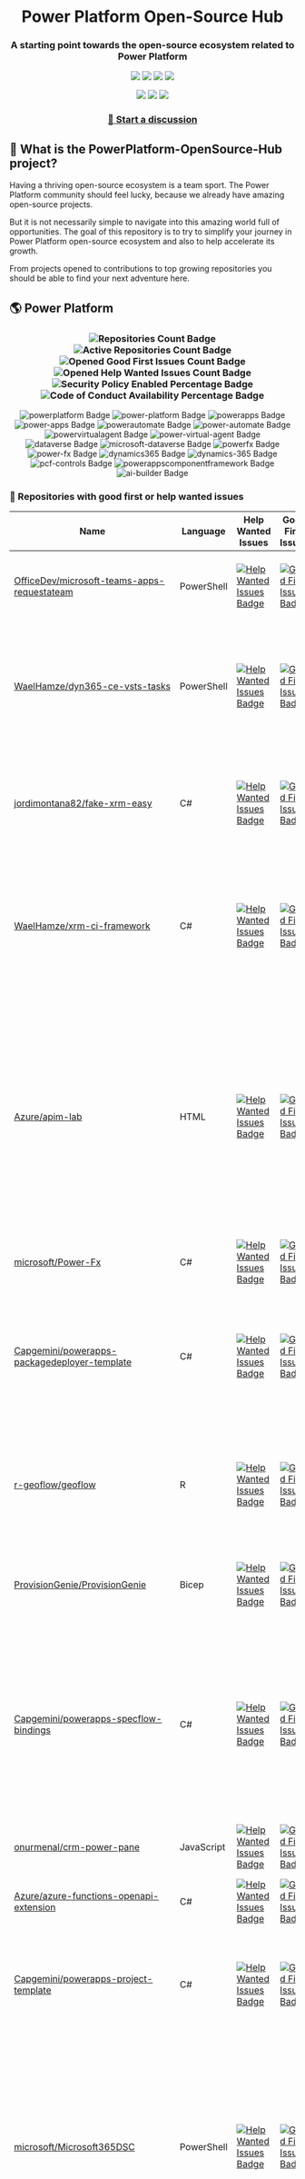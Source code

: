 <p align="center">
    <h1 align="center">
        Power Platform Open-Source Hub
    </h1>
    <h3 align="center">
        A starting point towards the open-source ecosystem related to Power Platform
    </h3>
</p>

<p align="center">
    <a href="https://github.com/rpothin/PowerPlatform-OpenSource-Hub/blob/main/LICENSE" alt="Repository License">
        <img src="https://img.shields.io/github/license/rpothin/PowerPlatform-OpenSource-Hub?color=yellow&label=License" /></a>
    <a href="#watchers" alt="Watchers">
        <img src="https://img.shields.io/github/watchers/rpothin/PowerPlatform-OpenSource-Hub?style=social" /></a>
    <a href="#forks" alt="Forks">
        <img src="https://img.shields.io/github/forks/rpothin/PowerPlatform-OpenSource-Hub?style=social" /></a>
    <a href="#stars" alt="Stars">
        <img src="https://img.shields.io/github/stars/rpothin/PowerPlatform-OpenSource-Hub?style=social" /></a>
</p>

<p align="center">
    <a href="https://github.com/rpothin/PowerPlatform-OpenSource-Hub/actions/workflows/update-github-repositories-details.yml" alt="Update repositories details">
        <img src="https://github.com/rpothin/PowerPlatform-OpenSource-Hub/actions/workflows/update-github-repositories-details.yml/badge.svg" /></a>
    <a href="https://github.com/rpothin/PowerPlatform-OpenSource-Hub/actions/workflows/update-readme-with-github-repositories-details.yml" alt="Update README">
        <img src="https://github.com/rpothin/PowerPlatform-OpenSource-Hub/actions/workflows/update-readme-with-github-repositories-details.yml/badge.svg" /></a>
    <a href="https://github.com/rpothin/PowerPlatform-OpenSource-Hub/actions/workflows/pages/pages-build-deployment" alt="Update website">
        <img src="https://github.com/rpothin/PowerPlatform-OpenSource-Hub/actions/workflows/pages/pages-build-deployment/badge.svg" /></a>
</p>

<h3 align="center">
  <a href="https://github.com/rpothin/PowerPlatform-OpenSource-Hub/discussions/new/choose">📢 Start a discussion</a>
</h3>

## 🏡 What is the PowerPlatform-OpenSource-Hub project?

Having a thriving open-source ecosystem is a team sport.
The Power Platform community should feel lucky, because we already have amazing open-source projects.

But it is not necessarily simple to navigate into this amazing world full of opportunities.
The goal of this repository is to try to simplify your journey in Power Platform open-source ecosystem and also to help accelerate its growth.

From projects opened to contributions to top growing repositories you should be able to find your next adventure here.

## 🌎 Power Platform 

<!--START_SECTION:summary-->
<h3 align='center'>
  <img alt='Repositories Count Badge' src='https://img.shields.io/badge/Repositories-199-602890'>
  <img alt='Active Repositories Count Badge' src='https://img.shields.io/badge/Active_Repositories-103-A24FBF'>
  <img alt='Opened Good First Issues Count Badge' src='https://img.shields.io/badge/Good_First_Issues-16-green'>
  <img alt='Opened Help Wanted Issues Count Badge' src='https://img.shields.io/badge/Help_Wanted_Issues-17-blue'>
  <br/>
  <img alt='Security Policy Enabled Percentage Badge' src='https://img.shields.io/badge/Security_Policy_Enabled_Percentage-21-orange'>
  <img alt='Code of Conduct Availability Percentage Badge' src='https://img.shields.io/badge/Code_of_Conduct_Availability_Percentage-29-9F2B63'>
</h3>

<p align='center'>
  <img alt='powerplatform Badge' src='https://img.shields.io/badge/powerplatform-A9DE57'>
  <img alt='power-platform Badge' src='https://img.shields.io/badge/power--platform-CA8E44'>
  <img alt='powerapps Badge' src='https://img.shields.io/badge/powerapps-86D6AA'>
  <img alt='power-apps Badge' src='https://img.shields.io/badge/power--apps-3E4283'>
  <img alt='powerautomate Badge' src='https://img.shields.io/badge/powerautomate-836D67'>
  <img alt='power-automate Badge' src='https://img.shields.io/badge/power--automate-F8CF6B'>
  <img alt='powervirtualagent Badge' src='https://img.shields.io/badge/powervirtualagent-461C7E'>
  <img alt='power-virtual-agent Badge' src='https://img.shields.io/badge/power--virtual--agent-D09D38'>
  <img alt='dataverse Badge' src='https://img.shields.io/badge/dataverse-0F8DA9'>
  <img alt='microsoft-dataverse Badge' src='https://img.shields.io/badge/microsoft--dataverse-0E6BCE'>
  <img alt='powerfx Badge' src='https://img.shields.io/badge/powerfx-C58608'>
  <img alt='power-fx Badge' src='https://img.shields.io/badge/power--fx-4AB246'>
  <img alt='dynamics365 Badge' src='https://img.shields.io/badge/dynamics365-3F7911'>
  <img alt='dynamics-365 Badge' src='https://img.shields.io/badge/dynamics--365-388054'>
  <img alt='pcf-controls Badge' src='https://img.shields.io/badge/pcf--controls-3DB90E'>
  <img alt='powerappscomponentframework Badge' src='https://img.shields.io/badge/powerappscomponentframework-EE6F16'>
  <img alt='ai-builder Badge' src='https://img.shields.io/badge/ai--builder-6172C9'>
</p>
<!--END_SECTION:summary-->

### 💭 Repositories with good first or help wanted issues

<!--START_SECTION:repositories-opened-to-contribution-->
|Name|Language|Help Wanted Issues|Good First Issues|Topics|
|----|--------|------------------|-----------------|------|
|[OfficeDev/microsoft-teams-apps-requestateam](https://github.com/OfficeDev/microsoft-teams-apps-requestateam)|PowerShell|[![Help Wanted Issues Badge](https://img.shields.io/badge/30-blue)](https://github.com/OfficeDev/microsoft-teams-apps-requestateam/labels/help%20wanted)|[![Good First Issues Badge](https://img.shields.io/badge/17-green)](https://github.com/OfficeDev/microsoft-teams-apps-requestateam/labels/good%20first%20issue)|![microsoft Badge](https://img.shields.io/badge/microsoft-905B08) ![microsoftteams Badge](https://img.shields.io/badge/microsoftteams-823B1D) ![powerapps Badge](https://img.shields.io/badge/powerapps-1663FF) ![powerautomate Badge](https://img.shields.io/badge/powerautomate-3688BF) ![logicapps Badge](https://img.shields.io/badge/logicapps-00E999) ![azure Badge](https://img.shields.io/badge/azure-AFCFEC)|
|[WaelHamze/dyn365-ce-vsts-tasks](https://github.com/WaelHamze/dyn365-ce-vsts-tasks)|PowerShell|[![Help Wanted Issues Badge](https://img.shields.io/badge/30-blue)](https://github.com/WaelHamze/dyn365-ce-vsts-tasks/labels/help%20wanted)|[![Good First Issues Badge](https://img.shields.io/badge/0-green)](https://github.com/WaelHamze/dyn365-ce-vsts-tasks/labels/good%20first%20issue)|![devops Badge](https://img.shields.io/badge/devops-0F448B) ![continuous-integration Badge](https://img.shields.io/badge/continuous--integration-0D5D99) ![continuous-delivery Badge](https://img.shields.io/badge/continuous--delivery-F115D6) ![continuous-deployment Badge](https://img.shields.io/badge/continuous--deployment-FAC7BC) ![dynamics-365 Badge](https://img.shields.io/badge/dynamics--365-FB7ACD) ![powershell Badge](https://img.shields.io/badge/powershell-AC38F6) ![msdyn365 Badge](https://img.shields.io/badge/msdyn365-3FD324) ![crm Badge](https://img.shields.io/badge/crm-EC8457) ![dynamics Badge](https://img.shields.io/badge/dynamics-19198A) ![build-automation Badge](https://img.shields.io/badge/build--automation-55A56C) ![release-automation Badge](https://img.shields.io/badge/release--automation-68484A)|
|[jordimontana82/fake-xrm-easy](https://github.com/jordimontana82/fake-xrm-easy)|C#|[![Help Wanted Issues Badge](https://img.shields.io/badge/16-blue)](https://github.com/jordimontana82/fake-xrm-easy/labels/help%20wanted)|[![Good First Issues Badge](https://img.shields.io/badge/0-green)](https://github.com/jordimontana82/fake-xrm-easy/labels/good%20first%20issue)|![dynamics-crm Badge](https://img.shields.io/badge/dynamics--crm-E9FAE8) ![c-sharp Badge](https://img.shields.io/badge/c--sharp-2D80FA) ![fake Badge](https://img.shields.io/badge/fake-C8561C) ![dynamics Badge](https://img.shields.io/badge/dynamics-590002) ![dynamics-365 Badge](https://img.shields.io/badge/dynamics--365-7F3EB1) ![fakexrmeasy Badge](https://img.shields.io/badge/fakexrmeasy-11F115) ![testing Badge](https://img.shields.io/badge/testing-40C985) ![unittest Badge](https://img.shields.io/badge/unittest-4E75DA) ![dynamics-crm-online Badge](https://img.shields.io/badge/dynamics--crm--online-B5DA01) ![mock Badge](https://img.shields.io/badge/mock-DF2929) ![mocking Badge](https://img.shields.io/badge/mocking-0F3FDA) ![mocking-framework Badge](https://img.shields.io/badge/mocking--framework-90C314)|
|[WaelHamze/xrm-ci-framework](https://github.com/WaelHamze/xrm-ci-framework)|C#|[![Help Wanted Issues Badge](https://img.shields.io/badge/11-blue)](https://github.com/WaelHamze/xrm-ci-framework/labels/help%20wanted)|[![Good First Issues Badge](https://img.shields.io/badge/0-green)](https://github.com/WaelHamze/xrm-ci-framework/labels/good%20first%20issue)|![devops Badge](https://img.shields.io/badge/devops-1EF41E) ![continuous-integration Badge](https://img.shields.io/badge/continuous--integration-CA0145) ![continuous-delivery Badge](https://img.shields.io/badge/continuous--delivery-CF9DA9) ![continuous-deployment Badge](https://img.shields.io/badge/continuous--deployment-BC045E) ![crm Badge](https://img.shields.io/badge/crm-687A17) ![dynamics Badge](https://img.shields.io/badge/dynamics-CDC5C4) ![msdyn365 Badge](https://img.shields.io/badge/msdyn365-61E659) ![dynamics-365 Badge](https://img.shields.io/badge/dynamics--365-96D438) ![powershell Badge](https://img.shields.io/badge/powershell-FEAF28) ![scripts Badge](https://img.shields.io/badge/scripts-AE131F) ![build-automation Badge](https://img.shields.io/badge/build--automation-73C1EF) ![release-automation Badge](https://img.shields.io/badge/release--automation-4C8810)|
|[Azure/apim-lab](https://github.com/Azure/apim-lab)|HTML|[![Help Wanted Issues Badge](https://img.shields.io/badge/4-blue)](https://github.com/Azure/apim-lab/labels/help%20wanted)|[![Good First Issues Badge](https://img.shields.io/badge/5-green)](https://github.com/Azure/apim-lab/labels/good%20first%20issue)|![api-rest Badge](https://img.shields.io/badge/api--rest-8115E6) ![api-management Badge](https://img.shields.io/badge/api--management-A0F5DB) ![oauth2 Badge](https://img.shields.io/badge/oauth2-DB6EA1) ![azure-api-management Badge](https://img.shields.io/badge/azure--api--management-8E6A8F) ![json-api Badge](https://img.shields.io/badge/json--api-6A870D) ![azure-active-directory Badge](https://img.shields.io/badge/azure--active--directory-3701C9) ![key-vault Badge](https://img.shields.io/badge/key--vault-A325B3) ![managed-identities Badge](https://img.shields.io/badge/managed--identities-6DE05A) ![microsoft Badge](https://img.shields.io/badge/microsoft-43226C) ![powerapps Badge](https://img.shields.io/badge/powerapps-0B2CF4) ![ci-cd Badge](https://img.shields.io/badge/ci--cd-76D00C) ![azure-devops Badge](https://img.shields.io/badge/azure--devops-681F15) ![azure-resource-manager Badge](https://img.shields.io/badge/azure--resource--manager-64899F) ![api-gateway Badge](https://img.shields.io/badge/api--gateway-B138E5) ![api-documentation Badge](https://img.shields.io/badge/api--documentation-6FB568) ![swagger Badge](https://img.shields.io/badge/swagger-8166EB) ![openapi Badge](https://img.shields.io/badge/openapi-3A129A) ![azure-resource-templates Badge](https://img.shields.io/badge/azure--resource--templates-49260B)|
|[microsoft/Power-Fx](https://github.com/microsoft/Power-Fx)|C#|[![Help Wanted Issues Badge](https://img.shields.io/badge/0-blue)](https://github.com/microsoft/Power-Fx/labels/help%20wanted)|[![Good First Issues Badge](https://img.shields.io/badge/8-green)](https://github.com/microsoft/Power-Fx/labels/good%20first%20issue)|![power-fx Badge](https://img.shields.io/badge/power--fx-6B1906) ![powerfx Badge](https://img.shields.io/badge/powerfx-D97964)|
|[Capgemini/powerapps-packagedeployer-template](https://github.com/Capgemini/powerapps-packagedeployer-template)|C#|[![Help Wanted Issues Badge](https://img.shields.io/badge/0-blue)](https://github.com/Capgemini/powerapps-packagedeployer-template/labels/help%20wanted)|[![Good First Issues Badge](https://img.shields.io/badge/5-green)](https://github.com/Capgemini/powerapps-packagedeployer-template/labels/good%20first%20issue)|![dyanmics-365 Badge](https://img.shields.io/badge/dyanmics--365-0E9091) ![dynamics Badge](https://img.shields.io/badge/dynamics-7D89A2) ![dynamics-crm Badge](https://img.shields.io/badge/dynamics--crm-110E48) ![alm Badge](https://img.shields.io/badge/alm-58BD9B) ![continuous-deployment Badge](https://img.shields.io/badge/continuous--deployment-35BFD9) ![continuous-delivery Badge](https://img.shields.io/badge/continuous--delivery-1E4EBE) ![powerapps Badge](https://img.shields.io/badge/powerapps-10E890) ![package-deployer Badge](https://img.shields.io/badge/package--deployer-05E07D) ![power-apps Badge](https://img.shields.io/badge/power--apps-BEFF75) ![power-platform Badge](https://img.shields.io/badge/power--platform-19574D) ![microsoft Badge](https://img.shields.io/badge/microsoft-F7AC8C)|
|[r-geoflow/geoflow](https://github.com/r-geoflow/geoflow)|R|[![Help Wanted Issues Badge](https://img.shields.io/badge/5-blue)](https://github.com/r-geoflow/geoflow/labels/help%20wanted)|[![Good First Issues Badge](https://img.shields.io/badge/0-green)](https://github.com/r-geoflow/geoflow/labels/good%20first%20issue)|![r Badge](https://img.shields.io/badge/r-62EF08) ![geospatial Badge](https://img.shields.io/badge/geospatial-F54B4C) ![spatial Badge](https://img.shields.io/badge/spatial-98E914) ![workflow Badge](https://img.shields.io/badge/workflow-602CDC) ![data Badge](https://img.shields.io/badge/data-01E20A) ![metadata Badge](https://img.shields.io/badge/metadata-8F13D8) ![fair Badge](https://img.shields.io/badge/fair-4A52AA) ![inspire Badge](https://img.shields.io/badge/inspire-B99649) ![iso Badge](https://img.shields.io/badge/iso-EAF5EE) ![ogc Badge](https://img.shields.io/badge/ogc-170314) ![orchestrator Badge](https://img.shields.io/badge/orchestrator-F50E07) ![zenodo Badge](https://img.shields.io/badge/zenodo-45F242) ![dataverse Badge](https://img.shields.io/badge/dataverse-DD9278) ![postgis Badge](https://img.shields.io/badge/postgis-B1B237) ![ocs Badge](https://img.shields.io/badge/ocs-7A27AE)|
|[ProvisionGenie/ProvisionGenie](https://github.com/ProvisionGenie/ProvisionGenie)|Bicep|[![Help Wanted Issues Badge](https://img.shields.io/badge/3-blue)](https://github.com/ProvisionGenie/ProvisionGenie/labels/help%20wanted)|[![Good First Issues Badge](https://img.shields.io/badge/2-green)](https://github.com/ProvisionGenie/ProvisionGenie/labels/good%20first%20issue)|![microsoftteams Badge](https://img.shields.io/badge/microsoftteams-CEA0E7) ![powerplatform Badge](https://img.shields.io/badge/powerplatform-201BF3) ![logicapps Badge](https://img.shields.io/badge/logicapps-74C64B) ![microsoft-teams Badge](https://img.shields.io/badge/microsoft--teams-7BE807) ![azure Badge](https://img.shields.io/badge/azure-BABBA6) ![microsoft Badge](https://img.shields.io/badge/microsoft-6A5405) ![hacktoberfest Badge](https://img.shields.io/badge/hacktoberfest-6614B1)|
|[Capgemini/powerapps-specflow-bindings](https://github.com/Capgemini/powerapps-specflow-bindings)|C#|[![Help Wanted Issues Badge](https://img.shields.io/badge/0-blue)](https://github.com/Capgemini/powerapps-specflow-bindings/labels/help%20wanted)|[![Good First Issues Badge](https://img.shields.io/badge/4-green)](https://github.com/Capgemini/powerapps-specflow-bindings/labels/good%20first%20issue)|![dynamics-365 Badge](https://img.shields.io/badge/dynamics--365-556BD5) ![dynamics Badge](https://img.shields.io/badge/dynamics-647228) ![dynamics-crm Badge](https://img.shields.io/badge/dynamics--crm-3CA5F5) ![specflow Badge](https://img.shields.io/badge/specflow-A9F0A5) ![automated-testing Badge](https://img.shields.io/badge/automated--testing-4F2478) ![automated-tests Badge](https://img.shields.io/badge/automated--tests-4A8B06) ![ui-testing Badge](https://img.shields.io/badge/ui--testing-C0D6A6) ![xrm Badge](https://img.shields.io/badge/xrm-FB9479) ![powerapps Badge](https://img.shields.io/badge/powerapps-48AC9A) ![cds Badge](https://img.shields.io/badge/cds-25B04B) ![bindings Badge](https://img.shields.io/badge/bindings-8BA592) ![specflow-steps Badge](https://img.shields.io/badge/specflow--steps-DF8DA6) ![test-automation Badge](https://img.shields.io/badge/test--automation-E59C6F) ![testing Badge](https://img.shields.io/badge/testing-45BFE3) ![specflow-bindings Badge](https://img.shields.io/badge/specflow--bindings-613820) ![uci Badge](https://img.shields.io/badge/uci-97DB2B) ![power-apps Badge](https://img.shields.io/badge/power--apps-53556A) ![power-platform Badge](https://img.shields.io/badge/power--platform-2CFFC7) ![microsoft Badge](https://img.shields.io/badge/microsoft-2A589D)|
|[onurmenal/crm-power-pane](https://github.com/onurmenal/crm-power-pane)|JavaScript|[![Help Wanted Issues Badge](https://img.shields.io/badge/1-blue)](https://github.com/onurmenal/crm-power-pane/labels/help%20wanted)|[![Good First Issues Badge](https://img.shields.io/badge/3-green)](https://github.com/onurmenal/crm-power-pane/labels/good%20first%20issue)|![dynamics-crm Badge](https://img.shields.io/badge/dynamics--crm-B85896) ![dynamics-365 Badge](https://img.shields.io/badge/dynamics--365-7B70E1) ![browser-extension Badge](https://img.shields.io/badge/browser--extension-1DE3C5) ![crm Badge](https://img.shields.io/badge/crm-739C6E)|
|[Azure/azure-functions-openapi-extension](https://github.com/Azure/azure-functions-openapi-extension)|C#|[![Help Wanted Issues Badge](https://img.shields.io/badge/0-blue)](https://github.com/Azure/azure-functions-openapi-extension/labels/help%20wanted)|[![Good First Issues Badge](https://img.shields.io/badge/4-green)](https://github.com/Azure/azure-functions-openapi-extension/labels/good%20first%20issue)|![azure-functions Badge](https://img.shields.io/badge/azure--functions-FC8115) ![swagger-ui Badge](https://img.shields.io/badge/swagger--ui-D7FBE3) ![hacktoberfest Badge](https://img.shields.io/badge/hacktoberfest-DEAE5E) ![azure Badge](https://img.shields.io/badge/azure-EEF9AB) ![openapi Badge](https://img.shields.io/badge/openapi-6505EA) ![power-platform Badge](https://img.shields.io/badge/power--platform-59EE13)|
|[Capgemini/powerapps-project-template](https://github.com/Capgemini/powerapps-project-template)|C#|[![Help Wanted Issues Badge](https://img.shields.io/badge/0-blue)](https://github.com/Capgemini/powerapps-project-template/labels/help%20wanted)|[![Good First Issues Badge](https://img.shields.io/badge/3-green)](https://github.com/Capgemini/powerapps-project-template/labels/good%20first%20issue)|![powerapps Badge](https://img.shields.io/badge/powerapps-CE2592) ![power-apps Badge](https://img.shields.io/badge/power--apps-0CCCB3) ![dynamics-365 Badge](https://img.shields.io/badge/dynamics--365-28DBB6) ![dynamics Badge](https://img.shields.io/badge/dynamics-A8E6E8) ![dynamics-crm Badge](https://img.shields.io/badge/dynamics--crm-19A564) ![powerplatform Badge](https://img.shields.io/badge/powerplatform-A8790E) ![power-platform Badge](https://img.shields.io/badge/power--platform-CACD81) ![yeoman-generator Badge](https://img.shields.io/badge/yeoman--generator-9D8408) ![microsoft Badge](https://img.shields.io/badge/microsoft-909CDD)|
|[microsoft/Microsoft365DSC](https://github.com/microsoft/Microsoft365DSC)|PowerShell|[![Help Wanted Issues Badge](https://img.shields.io/badge/3-blue)](https://github.com/microsoft/Microsoft365DSC/labels/help%20wanted)|[![Good First Issues Badge](https://img.shields.io/badge/0-green)](https://github.com/microsoft/Microsoft365DSC/labels/good%20first%20issue)|![microsoft365 Badge](https://img.shields.io/badge/microsoft365-303CEB) ![powershell Badge](https://img.shields.io/badge/powershell-194464) ![monitoring Badge](https://img.shields.io/badge/monitoring-A4AA38) ![desiredstateconfiguration Badge](https://img.shields.io/badge/desiredstateconfiguration-504258) ![configuration-as-code Badge](https://img.shields.io/badge/configuration--as--code-CA735F) ![devops Badge](https://img.shields.io/badge/devops-539C5F) ![office365 Badge](https://img.shields.io/badge/office365-DE0F58) ![sharepoint Badge](https://img.shields.io/badge/sharepoint-7A3056) ![onedrive Badge](https://img.shields.io/badge/onedrive-3F5BE4) ![powerplatform Badge](https://img.shields.io/badge/powerplatform-E5EC3F) ![teams Badge](https://img.shields.io/badge/teams-EC7519) ![microsoft Badge](https://img.shields.io/badge/microsoft-E01A65) ![securityandcompliance Badge](https://img.shields.io/badge/securityandcompliance-EE3BC0) ![skypeforbusiness Badge](https://img.shields.io/badge/skypeforbusiness-4A01C2) ![azuread Badge](https://img.shields.io/badge/azuread-11F513) ![exchangeonline Badge](https://img.shields.io/badge/exchangeonline-B2C38B) ![intune Badge](https://img.shields.io/badge/intune-0A7262) ![hacktoberfest Badge](https://img.shields.io/badge/hacktoberfest-504D38)|
|[J535D165/datahugger](https://github.com/J535D165/datahugger)|Python|[![Help Wanted Issues Badge](https://img.shields.io/badge/3-blue)](https://github.com/J535D165/datahugger/labels/help%20wanted)|[![Good First Issues Badge](https://img.shields.io/badge/0-green)](https://github.com/J535D165/datahugger/labels/good%20first%20issue)|![scientific Badge](https://img.shields.io/badge/scientific-B411A5) ![scientific-data Badge](https://img.shields.io/badge/scientific--data-C257D1) ![cli Badge](https://img.shields.io/badge/cli-7678C9) ![data Badge](https://img.shields.io/badge/data-5F900B) ![dataverse Badge](https://img.shields.io/badge/dataverse-825FA1) ![dryad Badge](https://img.shields.io/badge/dryad-C14DDA) ![figshare Badge](https://img.shields.io/badge/figshare-CD8CC1) ![github Badge](https://img.shields.io/badge/github-BF918C) ![python Badge](https://img.shields.io/badge/python-6D0DA2) ![repository Badge](https://img.shields.io/badge/repository-D97907) ![research Badge](https://img.shields.io/badge/research-857856) ![research-data-management Badge](https://img.shields.io/badge/research--data--management-0B0378) ![science Badge](https://img.shields.io/badge/science-F2E61E) ![utrecht-university Badge](https://img.shields.io/badge/utrecht--university-8FD8E0) ![zenodo Badge](https://img.shields.io/badge/zenodo-9AA47B) ![datacite Badge](https://img.shields.io/badge/datacite-C284FE) ![dataone Badge](https://img.shields.io/badge/dataone-8080D8) ![mendeley-data Badge](https://img.shields.io/badge/mendeley--data-6B723D) ![rdm Badge](https://img.shields.io/badge/rdm-5793EF)|
|[ewingjm/development-hub](https://github.com/ewingjm/development-hub)|C#|[![Help Wanted Issues Badge](https://img.shields.io/badge/0-blue)](https://github.com/ewingjm/development-hub/labels/help%20wanted)|[![Good First Issues Badge](https://img.shields.io/badge/2-green)](https://github.com/ewingjm/development-hub/labels/good%20first%20issue)|![powerapps Badge](https://img.shields.io/badge/powerapps-B4DBF7) ![powerapps-solutions Badge](https://img.shields.io/badge/powerapps--solutions-3650DA) ![powerplatform Badge](https://img.shields.io/badge/powerplatform-BD4972) ![dynamics Badge](https://img.shields.io/badge/dynamics-5C5450) ![dynamics-crm Badge](https://img.shields.io/badge/dynamics--crm-B956A2) ![dynamics365 Badge](https://img.shields.io/badge/dynamics365-53A088) ![dynamics-365 Badge](https://img.shields.io/badge/dynamics--365-A17D04) ![dynamics-crm-online Badge](https://img.shields.io/badge/dynamics--crm--online-A02335) ![common-data-service Badge](https://img.shields.io/badge/common--data--service-F210EB) ![cds Badge](https://img.shields.io/badge/cds-C350B9) ![ci Badge](https://img.shields.io/badge/ci-8A9264) ![continuous-integration Badge](https://img.shields.io/badge/continuous--integration-71C570) ![devops Badge](https://img.shields.io/badge/devops-08931F) ![azure-devops Badge](https://img.shields.io/badge/azure--devops-EAD5B7)|
|[scottdurow/dataverse-gen](https://github.com/scottdurow/dataverse-gen)|TypeScript|[![Help Wanted Issues Badge](https://img.shields.io/badge/2-blue)](https://github.com/scottdurow/dataverse-gen/labels/help%20wanted)|[![Good First Issues Badge](https://img.shields.io/badge/0-green)](https://github.com/scottdurow/dataverse-gen/labels/good%20first%20issue)|![cds Badge](https://img.shields.io/badge/cds-415048) ![codegen Badge](https://img.shields.io/badge/codegen-338E3B) ![common-data-service Badge](https://img.shields.io/badge/common--data--service-B13133) ![dataverse Badge](https://img.shields.io/badge/dataverse-44795B)|
|[Capgemini/xrm-datamigration](https://github.com/Capgemini/xrm-datamigration)|C#|[![Help Wanted Issues Badge](https://img.shields.io/badge/0-blue)](https://github.com/Capgemini/xrm-datamigration/labels/help%20wanted)|[![Good First Issues Badge](https://img.shields.io/badge/2-green)](https://github.com/Capgemini/xrm-datamigration/labels/good%20first%20issue)|![power-apps Badge](https://img.shields.io/badge/power--apps-F2D8E5) ![power-platform Badge](https://img.shields.io/badge/power--platform-B553DC) ![dynamics-365 Badge](https://img.shields.io/badge/dynamics--365-8AB949) ![dynamics-crm Badge](https://img.shields.io/badge/dynamics--crm-C979DE) ![dynamics Badge](https://img.shields.io/badge/dynamics-370822) ![common-data-service Badge](https://img.shields.io/badge/common--data--service-731903) ![cds Badge](https://img.shields.io/badge/cds-A5EEC6) ![microsoft Badge](https://img.shields.io/badge/microsoft-871946) ![powerplatform Badge](https://img.shields.io/badge/powerplatform-E68640)|
|[OliverFlint/XrmTypesGen](https://github.com/OliverFlint/XrmTypesGen)|TypeScript|[![Help Wanted Issues Badge](https://img.shields.io/badge/2-blue)](https://github.com/OliverFlint/XrmTypesGen/labels/help%20wanted)|[![Good First Issues Badge](https://img.shields.io/badge/0-green)](https://github.com/OliverFlint/XrmTypesGen/labels/good%20first%20issue)|![dynmaics Badge](https://img.shields.io/badge/dynmaics-B92CCC) ![356 Badge](https://img.shields.io/badge/356-8312F6) ![typescript Badge](https://img.shields.io/badge/typescript-566684) ![javascript Badge](https://img.shields.io/badge/javascript-CF17BB) ![dataverse Badge](https://img.shields.io/badge/dataverse-52008A) ![powerapps Badge](https://img.shields.io/badge/powerapps-41CF7B) ![dynamics-365 Badge](https://img.shields.io/badge/dynamics--365-CCD7D8)|
|[pnp/provision-assist-m365](https://github.com/pnp/provision-assist-m365)|PowerShell|[![Help Wanted Issues Badge](https://img.shields.io/badge/1-blue)](https://github.com/pnp/provision-assist-m365/labels/help%20wanted)|[![Good First Issues Badge](https://img.shields.io/badge/1-green)](https://github.com/pnp/provision-assist-m365/labels/good%20first%20issue)|![microsoftteams Badge](https://img.shields.io/badge/microsoftteams-ABAA29) ![powerapps Badge](https://img.shields.io/badge/powerapps-23191F) ![powerapps-solutions Badge](https://img.shields.io/badge/powerapps--solutions-E3AF25) ![sharepoint Badge](https://img.shields.io/badge/sharepoint-9EBEB6) ![azureautomation Badge](https://img.shields.io/badge/azureautomation-D09650) ![logicapps Badge](https://img.shields.io/badge/logicapps-8B2DED) ![powerautomate Badge](https://img.shields.io/badge/powerautomate-38496E) ![powershell Badge](https://img.shields.io/badge/powershell-1E9C38) ![provisioning Badge](https://img.shields.io/badge/provisioning-6D84C1)|
|[microsoft/powercat-creator-kit](https://github.com/microsoft/powercat-creator-kit)|CSS|[![Help Wanted Issues Badge](https://img.shields.io/badge/0-blue)](https://github.com/microsoft/powercat-creator-kit/labels/help%20wanted)|[![Good First Issues Badge](https://img.shields.io/badge/2-green)](https://github.com/microsoft/powercat-creator-kit/labels/good%20first%20issue)|![pcf Badge](https://img.shields.io/badge/pcf-908AE0) ![powerapps Badge](https://img.shields.io/badge/powerapps-C73BFA)|
|[PowerPlatformAF/PowerPlatformAF](https://github.com/PowerPlatformAF/PowerPlatformAF)||[![Help Wanted Issues Badge](https://img.shields.io/badge/1-blue)](https://github.com/PowerPlatformAF/PowerPlatformAF/labels/help%20wanted)|[![Good First Issues Badge](https://img.shields.io/badge/0-green)](https://github.com/PowerPlatformAF/PowerPlatformAF/labels/good%20first%20issue)|![powerplatform Badge](https://img.shields.io/badge/powerplatform-D1053D) ![powerapps Badge](https://img.shields.io/badge/powerapps-0CDA68) ![powerbi Badge](https://img.shields.io/badge/powerbi-F5CD4E) ![powerautomate Badge](https://img.shields.io/badge/powerautomate-090A9A) ![powervirtualagent Badge](https://img.shields.io/badge/powervirtualagent-952456) ![dynamics365 Badge](https://img.shields.io/badge/dynamics365-C3A75C) ![microsoft Badge](https://img.shields.io/badge/microsoft-23EDFF)|
|[shashisadasivan/SSD365VSAddIn](https://github.com/shashisadasivan/SSD365VSAddIn)|C#|[![Help Wanted Issues Badge](https://img.shields.io/badge/0-blue)](https://github.com/shashisadasivan/SSD365VSAddIn/labels/help%20wanted)|[![Good First Issues Badge](https://img.shields.io/badge/1-green)](https://github.com/shashisadasivan/SSD365VSAddIn/labels/good%20first%20issue)|![d365fo Badge](https://img.shields.io/badge/d365fo-958DC1) ![d365 Badge](https://img.shields.io/badge/d365-28F9EE) ![visual-studio-extension Badge](https://img.shields.io/badge/visual--studio--extension-6961D8) ![dynamics-365 Badge](https://img.shields.io/badge/dynamics--365-C79B9B)|
|[abvogel/Microsoft.Xrm.DevOps.Data](https://github.com/abvogel/Microsoft.Xrm.DevOps.Data)|C#|[![Help Wanted Issues Badge](https://img.shields.io/badge/0-blue)](https://github.com/abvogel/Microsoft.Xrm.DevOps.Data/labels/help%20wanted)|[![Good First Issues Badge](https://img.shields.io/badge/1-green)](https://github.com/abvogel/Microsoft.Xrm.DevOps.Data/labels/good%20first%20issue)|![dynamics-crm Badge](https://img.shields.io/badge/dynamics--crm-055075) ![c-sharp Badge](https://img.shields.io/badge/c--sharp-9DE6B5) ![dynamics Badge](https://img.shields.io/badge/dynamics-8753A0) ![dynamics-365 Badge](https://img.shields.io/badge/dynamics--365-E0600C) ![dynamics-crm-online Badge](https://img.shields.io/badge/dynamics--crm--online-02BEFC) ![devops-tools Badge](https://img.shields.io/badge/devops--tools-AA0ECD) ![data-migration-tool Badge](https://img.shields.io/badge/data--migration--tool-5BA4F3) ![crm-configuration-migration Badge](https://img.shields.io/badge/crm--configuration--migration-6ADBA3) ![package-deployer Badge](https://img.shields.io/badge/package--deployer-164DCD) ![crm-package-deployer Badge](https://img.shields.io/badge/crm--package--deployer-A40666)|
|[OGcanviz/ChartComponents](https://github.com/OGcanviz/ChartComponents)||[![Help Wanted Issues Badge](https://img.shields.io/badge/0-blue)](https://github.com/OGcanviz/ChartComponents/labels/help%20wanted)|[![Good First Issues Badge](https://img.shields.io/badge/1-green)](https://github.com/OGcanviz/ChartComponents/labels/good%20first%20issue)|![powerapps Badge](https://img.shields.io/badge/powerapps-76906C) ![office365 Badge](https://img.shields.io/badge/office365-E53BE6) ![powerplatform Badge](https://img.shields.io/badge/powerplatform-367F53) ![charts Badge](https://img.shields.io/badge/charts-3D5D85) ![graphs Badge](https://img.shields.io/badge/graphs-F83290) ![svg Badge](https://img.shields.io/badge/svg-CB038F) ![components Badge](https://img.shields.io/badge/components-43946E)|
|[MscrmTools/XrmToolBox](https://github.com/MscrmTools/XrmToolBox)|C#|[![Help Wanted Issues Badge](https://img.shields.io/badge/1-blue)](https://github.com/MscrmTools/XrmToolBox/labels/help%20wanted)|[![Good First Issues Badge](https://img.shields.io/badge/0-green)](https://github.com/MscrmTools/XrmToolBox/labels/good%20first%20issue)|![xrmtoolbox Badge](https://img.shields.io/badge/xrmtoolbox-41B9B3) ![microsoft-dynamics-crm Badge](https://img.shields.io/badge/microsoft--dynamics--crm-B74519) ![cds Badge](https://img.shields.io/badge/cds-0E9558) ![powerapps Badge](https://img.shields.io/badge/powerapps-D70466) ![microsoft-dynamics Badge](https://img.shields.io/badge/microsoft--dynamics-A7E45D) ![microsoft-dataverse Badge](https://img.shields.io/badge/microsoft--dataverse-AA8417)|
|[Power-Maverick/PCF-CustomControlBuilder](https://github.com/Power-Maverick/PCF-CustomControlBuilder)|C#|[![Help Wanted Issues Badge](https://img.shields.io/badge/1-blue)](https://github.com/Power-Maverick/PCF-CustomControlBuilder/labels/help%20wanted)|[![Good First Issues Badge](https://img.shields.io/badge/0-green)](https://github.com/Power-Maverick/PCF-CustomControlBuilder/labels/good%20first%20issue)|![xrmtoolbox Badge](https://img.shields.io/badge/xrmtoolbox-5E30A4) ![cds Badge](https://img.shields.io/badge/cds-B94D49) ![powerapps Badge](https://img.shields.io/badge/powerapps-CD11C0) ![dynamics-365 Badge](https://img.shields.io/badge/dynamics--365-B1A3A0) ![pcf Badge](https://img.shields.io/badge/pcf-A1A65D) ![custom-controls Badge](https://img.shields.io/badge/custom--controls-5BFCB5) ![powerappscomponentframework Badge](https://img.shields.io/badge/powerappscomponentframework-DFFA52)|
|[scottdurow/RibbonWorkbench](https://github.com/scottdurow/RibbonWorkbench)|JavaScript|[![Help Wanted Issues Badge](https://img.shields.io/badge/1-blue)](https://github.com/scottdurow/RibbonWorkbench/labels/help%20wanted)|[![Good First Issues Badge](https://img.shields.io/badge/0-green)](https://github.com/scottdurow/RibbonWorkbench/labels/good%20first%20issue)|![dynamics365 Badge](https://img.shields.io/badge/dynamics365-11E649)|
<!--END_SECTION:repositories-opened-to-contribution-->

### 🚀 Top 10 growing repositories

<!--START_SECTION:top-growing-repositories-->
|Name|Language|Stars|Watchers|Topics|
|----|--------|-----|--------|------|
|[sminozhenko/OneMoreActionQueueFramework](https://github.com/sminozhenko/OneMoreActionQueueFramework)||![Stars Badge](https://img.shields.io/badge/10-yellow)|![Watchers Badge](https://img.shields.io/badge/3-orange)|![d365fo Badge](https://img.shields.io/badge/d365fo-DC502B) ![d365 Badge](https://img.shields.io/badge/d365-AB76F7) ![finance-and-operations Badge](https://img.shields.io/badge/finance--and--operations-E258AF) ![json Badge](https://img.shields.io/badge/json-4ED2DA) ![queue Badge](https://img.shields.io/badge/queue-3E24B9) ![ax7 Badge](https://img.shields.io/badge/ax7-4D6F22) ![xpp Badge](https://img.shields.io/badge/xpp-FDBCE1) ![finance Badge](https://img.shields.io/badge/finance-266962) ![rest Badge](https://img.shields.io/badge/rest-3B8427) ![integration Badge](https://img.shields.io/badge/integration-04DCD0) ![operations Badge](https://img.shields.io/badge/operations-3FD495) ![supply-chain-management Badge](https://img.shields.io/badge/supply--chain--management-CE7FFA) ![dynamics Badge](https://img.shields.io/badge/dynamics-1E4A02) ![dynamics-365 Badge](https://img.shields.io/badge/dynamics--365-D1A37A)|
|[microsoft/PowerApps-Samples](https://github.com/microsoft/PowerApps-Samples)|C#|![Stars Badge](https://img.shields.io/badge/1420-yellow)|![Watchers Badge](https://img.shields.io/badge/115-orange)|![dataverse Badge](https://img.shields.io/badge/dataverse-BC64EA) ![dynamics-365 Badge](https://img.shields.io/badge/dynamics--365-42A8D1) ![dynamics365 Badge](https://img.shields.io/badge/dynamics365-FB50D5) ![microsoft-dataverse Badge](https://img.shields.io/badge/microsoft--dataverse-CA0C31) ![pcf-controls Badge](https://img.shields.io/badge/pcf--controls-C9F533) ![power-apps Badge](https://img.shields.io/badge/power--apps-8341E5) ![power-platform Badge](https://img.shields.io/badge/power--platform-3B1021) ![powerapps Badge](https://img.shields.io/badge/powerapps-49DEAB) ![powerappscomponentframework Badge](https://img.shields.io/badge/powerappscomponentframework-EE30F9) ![powerplatform Badge](https://img.shields.io/badge/powerplatform-200186) ![ai-builder Badge](https://img.shields.io/badge/ai--builder-8136DA) ![power-pages Badge](https://img.shields.io/badge/power--pages-3894E7)|
|[modery/PowerDocu](https://github.com/modery/PowerDocu)|C#|![Stars Badge](https://img.shields.io/badge/384-yellow)|![Watchers Badge](https://img.shields.io/badge/26-orange)|![powerautomate Badge](https://img.shields.io/badge/powerautomate-C8D18A) ![documentation Badge](https://img.shields.io/badge/documentation-B10AC9) ![documentation-generator Badge](https://img.shields.io/badge/documentation--generator-FD6E03) ![powerplatform Badge](https://img.shields.io/badge/powerplatform-0C4DD6) ![microsoftflow Badge](https://img.shields.io/badge/microsoftflow-A6ABD7) ![powerapps Badge](https://img.shields.io/badge/powerapps-B27AAC)|
|[microsoft/Power-Fx](https://github.com/microsoft/Power-Fx)|C#|![Stars Badge](https://img.shields.io/badge/3134-yellow)|![Watchers Badge](https://img.shields.io/badge/116-orange)|![power-fx Badge](https://img.shields.io/badge/power--fx-0C4214) ![powerfx Badge](https://img.shields.io/badge/powerfx-36B926)|
|[sandroasp/Microsoft-Integration-and-Azure-Stencils-Pack-for-Visio](https://github.com/sandroasp/Microsoft-Integration-and-Azure-Stencils-Pack-for-Visio)|PowerShell|![Stars Badge](https://img.shields.io/badge/1409-yellow)|![Watchers Badge](https://img.shields.io/badge/119-orange)|![stencils Badge](https://img.shields.io/badge/stencils-F09C3F) ![stencils-pack Badge](https://img.shields.io/badge/stencils--pack-DE2985) ![mis-azure Badge](https://img.shields.io/badge/mis--azure-53ECDF) ![support-stencils Badge](https://img.shields.io/badge/support--stencils-589456) ![systems-logo-stencils Badge](https://img.shields.io/badge/systems--logo--stencils-427220) ![sap-stencils Badge](https://img.shields.io/badge/sap--stencils-E7A0FB) ![integration Badge](https://img.shields.io/badge/integration-4BF036) ![azure Badge](https://img.shields.io/badge/azure-D45CA9) ![power-platform Badge](https://img.shields.io/badge/power--platform-3C2142) ![office-365 Badge](https://img.shields.io/badge/office--365-AB1EF6) ![visio Badge](https://img.shields.io/badge/visio-AB5E9F) ![resizable-visio-shapes Badge](https://img.shields.io/badge/resizable--visio--shapes-FDF49C) ![shapes Badge](https://img.shields.io/badge/shapes-9ACB31) ![mis-devices-stencils Badge](https://img.shields.io/badge/mis--devices--stencils-6172F8) ![office Badge](https://img.shields.io/badge/office-B49F0E)|
|[microsoft/powerplatform-actions](https://github.com/microsoft/powerplatform-actions)|TypeScript|![Stars Badge](https://img.shields.io/badge/197-yellow)|![Watchers Badge](https://img.shields.io/badge/30-orange)|![powerplatform Badge](https://img.shields.io/badge/powerplatform-04B16B) ![github-actions Badge](https://img.shields.io/badge/github--actions-3E31B9)|
|[microsoft/powerplatform-build-tools](https://github.com/microsoft/powerplatform-build-tools)|TypeScript|![Stars Badge](https://img.shields.io/badge/165-yellow)|![Watchers Badge](https://img.shields.io/badge/27-orange)|![azure-devops Badge](https://img.shields.io/badge/azure--devops-B67061) ![azure-devops-extension Badge](https://img.shields.io/badge/azure--devops--extension-34CB52) ![ci-cd Badge](https://img.shields.io/badge/ci--cd-AF1889) ![dataverse Badge](https://img.shields.io/badge/dataverse-4DBE6E) ![powerplattform Badge](https://img.shields.io/badge/powerplattform-65A0A3)|
|[pnp/powerapps-designtoolkit](https://github.com/pnp/powerapps-designtoolkit)||![Stars Badge](https://img.shields.io/badge/164-yellow)|![Watchers Badge](https://img.shields.io/badge/19-orange)|![powerapps Badge](https://img.shields.io/badge/powerapps-82487E) ![ui Badge](https://img.shields.io/badge/ui-5F2A1D)|
|[microsoft/Federal-Business-Applications](https://github.com/microsoft/Federal-Business-Applications)|C#|![Stars Badge](https://img.shields.io/badge/151-yellow)|![Watchers Badge](https://img.shields.io/badge/36-orange)|![microsoft Badge](https://img.shields.io/badge/microsoft-D2C8A2) ![powerapps Badge](https://img.shields.io/badge/powerapps-31A501) ![powerplatform Badge](https://img.shields.io/badge/powerplatform-1C3256) ![powerautomate Badge](https://img.shields.io/badge/powerautomate-A3E4B4) ![powerbi Badge](https://img.shields.io/badge/powerbi-714BE2) ![d365 Badge](https://img.shields.io/badge/d365-E18C2F)|
|[fscpscollaborative/fscps](https://github.com/fscpscollaborative/fscps)|PowerShell|![Stars Badge](https://img.shields.io/badge/16-yellow)|![Watchers Badge](https://img.shields.io/badge/2-orange)|![d365fo Badge](https://img.shields.io/badge/d365fo-641888) ![dynamics-365 Badge](https://img.shields.io/badge/dynamics--365-D10D54) ![powershell Badge](https://img.shields.io/badge/powershell-8006E3) ![d365tools Badge](https://img.shields.io/badge/d365tools-5C5E4F) ![d365 Badge](https://img.shields.io/badge/d365-6ED1C9) ![devops-tools Badge](https://img.shields.io/badge/devops--tools-2C6EDB) ![fsc Badge](https://img.shields.io/badge/fsc-22570F) ![retail Badge](https://img.shields.io/badge/retail-F8F0B9) ![d365actions Badge](https://img.shields.io/badge/d365actions-5AF721) ![devops Badge](https://img.shields.io/badge/devops-B21D56) ![365 Badge](https://img.shields.io/badge/365-E700CD) ![dynamics Badge](https://img.shields.io/badge/dynamics-31432E) ![fscps Badge](https://img.shields.io/badge/fscps-C986D6) ![fscps-tools Badge](https://img.shields.io/badge/fscps--tools-0BF21F)|
<!--END_SECTION:top-growing-repositories-->

### 📝 Complementary details

- The referenced repositories here respect the following criteria:
   - having at least one of the monitored topics
   - having at least 10 stars or at least 10 watchers
   - having been updated in the last 6 months
   - is not archived
- The summary badges and the list of repositories with good first or help wanted issues is updated daily
    - Active repositories where updated in the last 30 days
- The list of top 10 growing repositories is updated every Monday based on growth measured in a 7-day period (*based on a snapshot from previous Monday*). And the growth indicator is the sum of the number of stars and the number of watchers.

## ❗ Code of Conduct

I, **Raphael Pothin** ([@rpothin](https://github.com/rpothin)), as creator of this project, am dedicated to providing a welcoming, diverse, and harrassment-free experience for everyone.
I expect everyone visiting or participating in this project to abide by the following [**Code of Conduct**](CODE_OF_CONDUCT.md).
Please read it.

## 📝 License

All files in this repository are subject to the [MIT](LICENSE) license.



















































































































































































































































































































































































































































































































































































